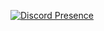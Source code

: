 [![Discord Presence](https://lanyard.cnrad.dev/api/714772292726685737)](https://discord.com/users/714772292726685737)
